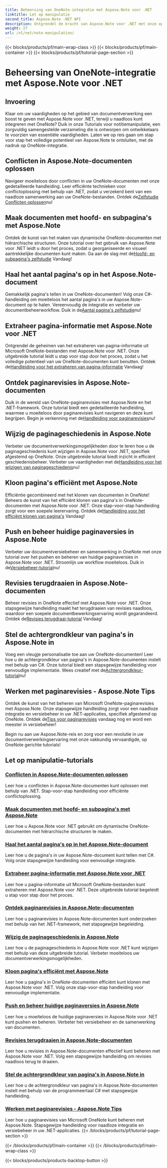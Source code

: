 ```yaml
---
title: Beheersing van OneNote-integratie met Aspose.Note voor .NET
linktitle: Let op manipulatie
second_title: Aspose.Note .NET API
description: Ontgrendel de kracht van Aspose.Note voor .NET met onze op OneNote gerichte tutorials. Los conflicten op, maak dynamische documenten en verken efficiënte paginamanipulatie.
weight: 27
url: /nl/net/note-manipulation/
---
```


{{< blocks/products/pf/main-wrap-class >}}
{{< blocks/products/pf/main-container >}}
{{< blocks/products/pf/tutorial-page-section >}}

# Beheersing van OneNote-integratie met Aspose.Note voor .NET


## Invoering

Klaar om uw vaardigheden op het gebied van documentverwerking een boost te geven met Aspose.Note voor .NET, terwijl u naadloos kunt integreren met OneNote? Duik in onze Tutorials voor notitiemanipulatie, een zorgvuldig samengestelde verzameling die is ontworpen om ontwikkelaars te voorzien van essentiële vaardigheden. Laten we op reis gaan om stap voor stap het volledige potentieel van Aspose.Note te ontsluiten, met de nadruk op OneNote-integratie.

## Conflicten in Aspose.Note-documenten oplossen
 Navigeer moeiteloos door conflicten in uw OneNote-documenten met onze gedetailleerde handleiding. Leer efficiënte technieken voor conflictoplossing met behulp van .NET, zodat u verzekerd bent van een naadloze samenwerking aan uw OneNote-bestanden. Ontdek de[Zelfstudie Conflicten oplossen](./conflict-page-resolution/)nu!

## Maak documenten met hoofd- en subpagina's met Aspose.Note
 Ontdek de kunst van het maken van dynamische OneNote-documenten met hiërarchische structuren. Onze tutorial over het gebruik van Aspose.Note voor .NET leidt u door het proces, zodat u georganiseerde en visueel aantrekkelijke documenten kunt maken. Ga aan de slag met de[Hoofd- en subpagina's zelfstudie](./create-documents-root-sub-pages/) Vandaag!

## Haal het aantal pagina's op in het Aspose.Note-document
 Gemakkelijk pagina's tellen in uw OneNote-documenten! Volg onze C#-handleiding om moeiteloos het aantal pagina's in uw Aspose.Note-document op te halen. Vereenvoudig de integratie en verbeter uw documentbeheerworkflow. Duik in de[Aantal pagina's zelfstudie](./retrieve-number-of-pages/)nu!

## Extraheer pagina-informatie met Aspose.Note voor .NET
Ontgrendel de geheimen van het extraheren van pagina-informatie uit Microsoft OneNote-bestanden met Aspose.Note voor .NET. Onze uitgebreide tutorial leidt u stap voor stap door het proces, zodat u het volledige potentieel van uw OneNote-documenten kunt benutten. Ontdek de[Handleiding voor het extraheren van pagina-informatie](./extract-page-information/) Vandaag!

## Ontdek paginarevisies in Aspose.Note-documenten
 Duik in de wereld van OneNote-paginarevisies met Aspose.Note en het .NET-framework. Onze tutorial biedt een gedetailleerde handleiding, waarmee u moeiteloos door paginarevisies kunt navigeren en deze kunt begrijpen. Begin je verkenning met de[Handleiding voor paginarevisies](./page-revisions-exploration/)nu!

## Wijzig de paginageschiedenis in Aspose.Note
 Verbeter uw documentverwerkingsmogelijkheden door te leren hoe u de paginageschiedenis kunt wijzigen in Aspose.Note voor .NET, specifiek afgestemd op OneNote. Onze uitgebreide tutorial biedt inzicht in efficiënt geschiedenisbeheer. Verbeter uw vaardigheden met de[Handleiding voor het wijzigen van paginageschiedenis](./modify-page-history/)nu!

## Kloon pagina's efficiënt met Aspose.Note
Efficiëntie gecombineerd met het klonen van documenten in OneNote! Beheers de kunst van het efficiënt klonen van pagina's in OneNote-documenten met Aspose.Note voor .NET. Onze stap-voor-stap handleiding zorgt voor een soepele leerervaring. Ontdek de[Handleiding voor het efficiënt klonen van pagina's](./efficient-page-cloning/) Vandaag!

## Push en beheer huidige paginaversies in Aspose.Note
 Verbeter uw documentversiebeheer en samenwerking in OneNote met onze tutorial over het pushen en beheren van huidige paginaversies in Aspose.Note voor .NET. Stroomlijn uw workflow moeiteloos. Duik in de[Versiebeheer-tutorial](./manage-current-page-versions/)nu!

## Revisies terugdraaien in Aspose.Note-documenten
 Beheer revisies in OneNote effectief met Aspose.Note voor .NET. Onze stapsgewijze handleiding maakt het terugdraaien van revisies naadloos, waardoor een soepele documentbewerkingservaring wordt gegarandeerd. Ontdek de[Revisies terugdraai-tutorial](./roll-back-document-revisions/) Vandaag!

## Stel de achtergrondkleur van pagina's in Aspose.Note in
Voeg een vleugje personalisatie toe aan uw OneNote-documenten! Leer hoe u de achtergrondkleur van pagina's in Aspose.Note-documenten instelt met behulp van C#. Onze tutorial biedt een stapsgewijze handleiding voor eenvoudige implementatie. Wees creatief met de[Achtergrondkleur-tutorial](./set-page-background-color/)nu!

## Werken met paginarevisies - Aspose.Note Tips
 Ontdek de kunst van het beheren van Microsoft OneNote-paginarevisies met Aspose.Note. Onze stapsgewijze handleiding zorgt voor een naadloze integratie en versiebeheer in uw .NET-applicaties, specifiek afgestemd op OneNote. Ontdek de[Tips voor paginarevisies](./working-with-page-revisions/) vandaag nog en word een meester in versiebeheer!

Begin nu aan uw Aspose.Note-reis en zorg voor een revolutie in uw documentverwerkingservaring met onze vakkundig vervaardigde, op OneNote gerichte tutorials!
## Let op manipulatie-tutorials
### [Conflicten in Aspose.Note-documenten oplossen](./conflict-page-resolution/)
Leer hoe u conflicten in Aspose.Note-documenten kunt oplossen met behulp van .NET. Stap-voor-stap handleiding voor efficiënte conflictoplossing.
### [Maak documenten met hoofd- en subpagina's met Aspose.Note](./create-documents-root-sub-pages/)
Leer hoe u Aspose.Note voor .NET gebruikt om dynamische OneNote-documenten met hiërarchische structuren te maken.
### [Haal het aantal pagina's op in het Aspose.Note-document](./retrieve-number-of-pages/)
Leer hoe u de pagina's in uw Aspose.Note-document kunt tellen met C#. Volg onze stapsgewijze handleiding voor eenvoudige integratie.
### [Extraheer pagina-informatie met Aspose.Note voor .NET](./extract-page-information/)
Leer hoe u pagina-informatie uit Microsoft OneNote-bestanden kunt extraheren met Aspose.Note voor .NET. Deze uitgebreide tutorial begeleidt u stap voor stap door het proces.
### [Ontdek paginarevisies in Aspose.Note-documenten](./page-revisions-exploration/)
Leer hoe u paginarevisies in Aspose.Note-documenten kunt onderzoeken met behulp van het .NET-framework, met stapsgewijze begeleiding.
### [Wijzig de paginageschiedenis in Aspose.Note](./modify-page-history/)
Leer hoe u de paginageschiedenis in Aspose.Note voor .NET kunt wijzigen met behulp van deze uitgebreide tutorial. Verbeter moeiteloos uw documentverwerkingsmogelijkheden.
### [Kloon pagina's efficiënt met Aspose.Note](./efficient-page-cloning/)
Leer hoe u pagina's in OneNote-documenten efficiënt kunt klonen met Aspose.Note voor .NET. Volg onze stap-voor-stap handleiding voor eenvoudige implementatie.
### [Push en beheer huidige paginaversies in Aspose.Note](./manage-current-page-versions/)
Leer hoe u moeiteloos de huidige paginaversies in Aspose.Note voor .NET kunt pushen en beheren. Verbeter het versiebeheer en de samenwerking van documenten.
### [Revisies terugdraaien in Aspose.Note-documenten](./roll-back-document-revisions/)
Leer hoe u revisies in Aspose.Note-documenten effectief kunt beheren met Aspose.Note voor .NET. Volg een stapsgewijze handleiding om revisies naadloos terug te draaien.
### [Stel de achtergrondkleur van pagina's in Aspose.Note in](./set-page-background-color/)
Leer hoe u de achtergrondkleur van pagina's in Aspose.Note-documenten instelt met behulp van de programmeertaal C# met stapsgewijze handleiding.
### [Werken met paginarevisies - Aspose.Note Tips](./working-with-page-revisions/)
Leer hoe u paginarevisies van Microsoft OneNote kunt beheren met Aspose.Note. Stapsgewijze handleiding voor naadloze integratie en versiebeheer in uw .NET-applicaties.
{{< /blocks/products/pf/tutorial-page-section >}}

{{< /blocks/products/pf/main-container >}}
{{< /blocks/products/pf/main-wrap-class >}}

{{< blocks/products/products-backtop-button >}}
